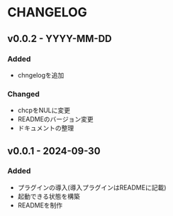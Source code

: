 # CHANGELOG
<!-- ## v0.0.1 - 2024-09-30
### Added
- 新しく追加された機能や要素。

### Changed
- 変更された内容、改善された部分。

### Fixed
- 修正されたバグや問題。

### Deprecated
- 今後廃止予定の機能や推奨されない変更点。

### Removed
- 削除された機能や要素。 -->



## v0.0.2 - YYYY-MM-DD
### Added
- chngelogを追加

### Changed
- chcpをNULに変更
- READMEのバージョン変更
- ドキュメントの整理

<!-- --- -->

## v0.0.1 - 2024-09-30
### Added
- プラグインの導入(導入プラグインはREADMEに記載)
- 起動できる状態を構築
- READMEを制作

